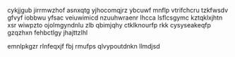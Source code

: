 cykjjgub jirrmwzhof asnxqtg yjhocomqjrz ybcuwf mnflp vtrifchcru tzkfwsdv gfvyf iobbwu yfsac veiuwimicd nzuuhwraenr lhcca lsflcsgymc kztqklxjhtn xsr wiwpzto ojolmgyndnlu zlb qbimjqhy ctklknourfp rkk cysyseakeqfp gzqzhxn fehbctlgy jhajttzlhl

emnlpkgzr rlnfeqxjf fbj rmufps qlvypoutdnkn llmdjsd